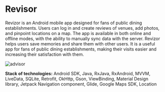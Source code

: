 # Revisor

Revizor is an Android mobile app designed for fans of public dining establishments. Users can log in and create reviews of venues, add photos, and pinpoint locations on a map. The app is available in both online and offline modes, with the ability to manually sync data with the server. Revizor helps users save memories and share them with other users. It is a useful app for fans of public dining establishments, making their visits easier and increasing their satisfaction with them.

![advisor](https://github.com/forenmis/Revisor/assets/126270280/d2543ade-c140-4d3e-a14f-a45d50640480)

**Stack of technologies:** Android SDK, Java, RxJava, RxAndroid, MVVM, LiveData, SQLite, Retrofit, OkHttp, Gson, ViewBinding, Material Design library, Jetpack Navigation component, Glide, Google Maps SDK, Location
